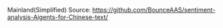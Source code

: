 Mainland(Simplified)
Source: https://github.com/BounceAAS/sentiment-analysis-Aigents-for-Chinese-text/

